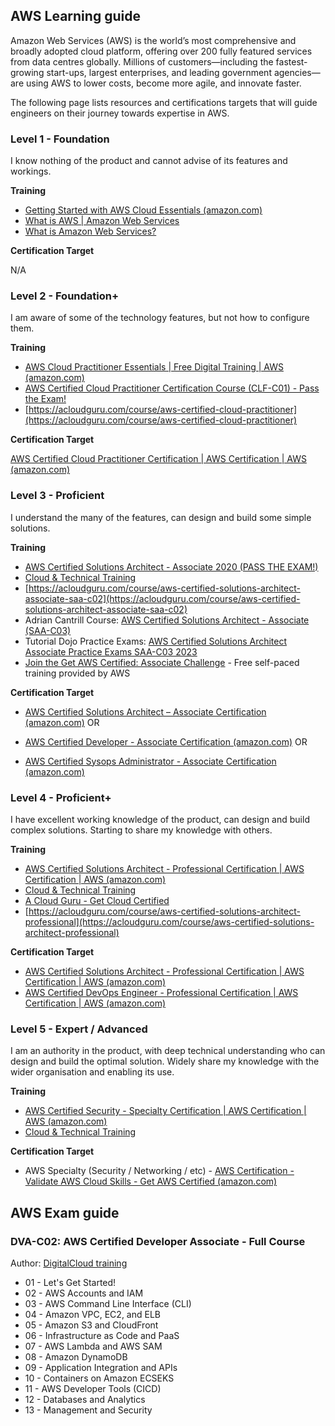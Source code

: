 ## AWS Learning guide
Amazon Web Services (AWS) is the world’s most comprehensive and broadly adopted cloud platform, offering over 200 fully featured services from data centres globally. Millions of customers—including the fastest-growing start-ups, largest enterprises, and leading government agencies—are using AWS to lower costs, become more agile, and innovate faster.

The following page lists resources and certifications targets that will guide engineers on their journey towards expertise in AWS.

### Level 1 - Foundation
I know nothing of the product and cannot advise of its features and workings.

**Training**

- [Getting Started with AWS Cloud Essentials (amazon.com)](https://aws.amazon.com/getting-started/cloud-essentials/)
- [What is AWS | Amazon Web Services](https://www.youtube.com/watch?v=a9__D53WsUs)
- [What is Amazon Web Services?](https://www.youtube.com/watch?v=b9djL3dgGhc)

**Certification Target**

N/A


### Level 2 - Foundation+
I am aware of some of the technology features, but not how to configure them.

**Training**

- [AWS Cloud Practitioner Essentials | Free Digital Training | AWS (amazon.com)](https://aws.amazon.com/training/digital/aws-cloud-practitioner-essentials/)
- [AWS Certified Cloud Practitioner Certification Course (CLF-C01) - Pass the Exam!](https://www.youtube.com/watch?v=SOTamWNgDKc)
- [https://acloudguru.com/course/aws-certified-cloud-practitioner](https://acloudguru.com/course/aws-certified-cloud-practitioner) 

**Certification Target**

[AWS Certified Cloud Practitioner Certification | AWS Certification | AWS (amazon.com)](https://aws.amazon.com/certification/certified-cloud-practitioner/?ch=tile&tile=getstarted)


### Level 3 - Proficient
I understand the many of the features, can design and build some simple solutions.

**Training**

- [AWS Certified Solutions Architect - Associate 2020 (PASS THE EXAM!)](https://www.youtube.com/watch?v=Ia-UEYYR44s)
- [Cloud & Technical Training](https://learn.cantrill.io/)
- [https://acloudguru.com/course/aws-certified-solutions-architect-associate-saa-c02](https://acloudguru.com/course/aws-certified-solutions-architect-associate-saa-c02)
- Adrian Cantrill Course: [AWS Certified Solutions Architect - Associate (SAA-C03)](https://learn.cantrill.io/p/aws-certified-solutions-architect-associate-saa-c03)
- Tutorial Dojo Practice Exams: [AWS Certified Solutions Architect Associate Practice Exams SAA-C03 2023](https://portal.tutorialsdojo.com/courses/aws-certified-solutions-architect-associate-practice-exams/)
- [Join the Get AWS Certified: Associate Challenge](https://bit.ly/aws-associate-cert-23) - Free self-paced training provided by AWS


**Certification Target**

- [AWS Certified Solutions Architect – Associate Certification (amazon.com)](https://aws.amazon.com/certification/certified-solutions-architect-associate/) OR

- [AWS Certified Developer - Associate Certification (amazon.com)](https://aws.amazon.com/certification/certified-developer-associate/?ch=tile&tile=getstarted) OR

- [AWS Certified Sysops Administrator - Associate Certification (amazon.com)](https://aws.amazon.com/certification/certified-sysops-admin-associate/?ch=tile&tile=getstarted)


### Level 4 - Proficient+
I have excellent working knowledge of the product, can design and build complex solutions. Starting to share my knowledge with others.

**Training**

- [AWS Certified Solutions Architect - Professional Certification | AWS Certification | AWS (amazon.com)](https://aws.amazon.com/certification/certified-solutions-architect-professional/?ch=sec&sec=rmg&d=1)
- [Cloud & Technical Training](https://learn.cantrill.io/)
- [A Cloud Guru - Get Cloud Certified](https://acloudguru.com/course/aws-certified-devops-engineer-professional-jRMNR)
- [https://acloudguru.com/course/aws-certified-solutions-architect-professional](https://acloudguru.com/course/aws-certified-solutions-architect-professional)


**Certification Target**
- [AWS Certified Solutions Architect - Professional Certification | AWS Certification | AWS (amazon.com)](https://aws.amazon.com/certification/certified-solutions-architect-professional/)
- [AWS Certified DevOps Engineer - Professional Certification | AWS Certification | AWS (amazon.com)](https://aws.amazon.com/certification/certified-devops-engineer-professional/)


### Level 5 - Expert / Advanced
I am an authority in the product, with deep technical understanding who can design and build the optimal solution. Widely share my knowledge with the wider organisation and enabling its use.

**Training**

- [AWS Certified Security - Specialty Certification | AWS Certification | AWS (amazon.com)](https://aws.amazon.com/certification/certified-security-specialty/)
- [Cloud & Technical Training](https://learn.cantrill.io/)


**Certification Target**
- AWS Specialty (Security / Networking / etc) - [AWS Certification - Validate AWS Cloud Skills - Get AWS Certified (amazon.com)](https://aws.amazon.com/certification/?nc2=sb_ce_co)


## AWS Exam guide
### DVA-C02: AWS Certified Developer Associate - Full Course
Author: [DigitalCloud training](https://digitalcloud.training/)

- 01 - Let's Get Started!
- 02 - AWS Accounts and IAM
- 03 - AWS Command Line Interface (CLI)
- 04 - Amazon VPC, EC2, and ELB
- 05 - Amazon S3 and CloudFront
- 06 - Infrastructure as Code and PaaS
- 07 - AWS Lambda and AWS SAM
- 08 - Amazon DynamoDB
- 09 - Application Integration and APIs
- 10 - Containers on Amazon ECSEKS
- 11 - AWS Developer Tools (CICD)
- 12 - Databases and Analytics
- 13 - Management and Security
